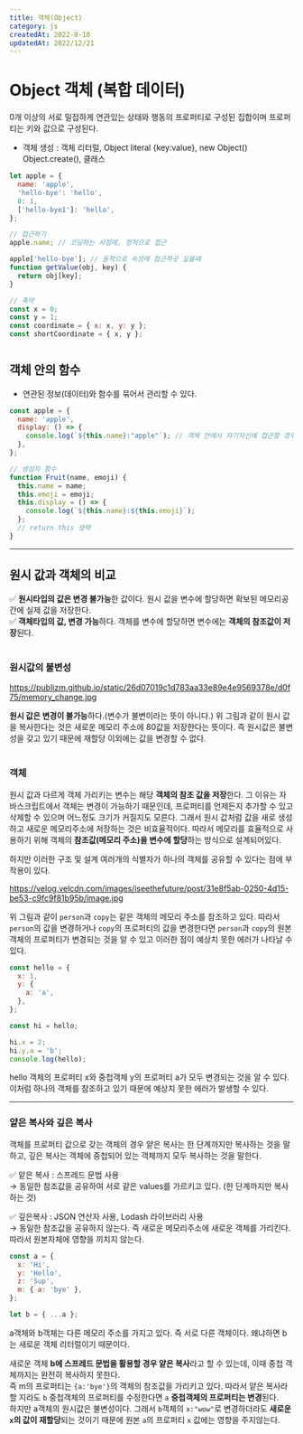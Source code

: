 ```yaml
---
title: 객체(Object)
category: js
createdAt: 2022-8-10
updatedAt: 2022/12/21
---
```


# Object 객체 (복합 데이터)

0개 이상의 서로 밀접하게 연관있는 상태와 행동의 프로퍼티로 구성된 집합이며 프로퍼티는 키와 값으로 구성된다.

- 객체 생성 : 객체 리터럴, Object literal {key:value}, new Object() Object.create(), 클래스

```javascript
let apple = {
  name: 'apple',
  'hello-bye': 'hello',
  0: 1,
  ['hello-bye1']: 'hello',
};

// 접근하기
apple.name; // 코딩하는 시점에, 정적으로 접근

apple['hello-bye']; // 동적으로 속성에 접근하곳 싶을때
function getValue(obj, key) {
  return obj[key];
}

// 축약
const x = 0;
const y = 1;
const coordinate = { x: x, y: y };
const shortCoordinate = { x, y };
```

#

## 객체 안의 함수

- 연관된 정보(데이터)와 함수를 묶어서 관리할 수 있다.

```javascript
const apple = {
  name: 'apple',
  display: () => {
    console.log(`${this.name}:"apple"`); // 객체 안에서 자기자신에 접근할 경우 this
  },
};

// 생성자 함수
function Fruit(name, emoji) {
  this.name = name;
  this.emoji = emoji;
  this.display = () => {
    console.log(`${this.name}:${this.emoji}`);
  };
  // return this 생략
}
```

---

## 원시 값과 객체의 비교

✅ **원시타입의 값은 변경 불가능**한 값이다. 원시 값을 변수에 할당하면 확보된 메모리공간에 실제 값을 저장한다.  
✅ **객체타입의 값, 변경 가능**하다. 객체를 변수에 할당하면 변수에는 **객체의 참조값이 저장**된다.

#

### 원시값의 불변성

https://publizm.github.io/static/26d07019c1d783aa33e89e4e9569378e/d0f75/memory_change.jpg

**원시 값은 변경이 불가능**하다.(변수가 불변이라는 뜻이 아니다.) 위 그림과 같이 원시 값을 복사한다는 것은 새로운 메모리 주소에 80값을 저장한다는 뜻이다. 즉 원시값은 불변성을 갖고 있기 때문에 재할당 이외에는 값을 변경할 수 없다.

#

### 객체

원시 값과 다르게 객체 가리키는 변수는 해당 **객체의 참조 값을 저장**한다. 그 이유는 자바스크립트에서 객체는 변경이 가능하기 때문인데, 프로퍼티를 언제든지 추가할 수 있고 삭제할 수 있으며 어느정도 크기가 커질지도 모른다. 그래서 원시 값처럼 값을 새로 생성하고 새로운 메모리주소에 저장하는 것은 비효율적이다. 따라서 메모리를 효율적으로 사용하기 위해 객체의 **참조값(메모리 주소)을 변수에 할당**하는 방식으로 설계되어있다.

하지만 이러한 구조 및 설계 여러개의 식별자가 하나의 객체를 공유할 수 있다는 점에 부작용이 있다.

https://velog.velcdn.com/images/iseethefuture/post/31e8f5ab-0250-4d15-be53-c9fc9f81b95b/image.jpg

위 그림과 같이 `person`과 `copy`는 같은 객체의 메모리 주소를 참조하고 있다. 따라서 `person`의 값을 변경하거나 `copy`의 프로퍼티의 값을 변경한다면 `person`과 `copy`의 원본 객체의 프로퍼티가 변경되는 것을 알 수 있고 이러한 점이 예상치 못한 에러가 나타날 수 있다.

```javascript
const hello = {
  x: 1,
  y: {
    a: 'a',
  },
};

const hi = hello;

hi.x = 2;
hi.y.a = 'b';
console.log(hello);
```

hello 객체의 프로퍼티 x와 중첩객체 y의 프로퍼티 a가 모두 변경되는 것을 알 수 있다. 이처럼 하나의 객체를 참조하고 있기 때문에 예상치 못한 에러가 발생할 수 있다.

---

### 얕은 복사와 깊은 복사

객체를 프로퍼티 값으로 갖는 객체의 경우 얕은 복사는 한 단계까지만 복사하는 것을 말하고, 깊은 복사는 객체에 중첩되어 있는 객체까지 모두 복사하는 것을 말한다.

✅ 앝은 복사 : 스프레드 문법 사용  
→ 동일한 참조값을 공유하여 서로 같은 values를 가르키고 있다. (한 단계까지만 복사하는 것)

✅ 깊은복사 : JSON 연산자 사용, Lodash 라이브러리 사용  
→ 동일한 참조값을 공유하지 않는다. 즉 새로운 메모리주소에 새로운 객체를 가리킨다. 따라서 원본자체에 영향을 끼치지 않는다.

```javascript
const a = {
  x: 'Hi',
  y: 'Hello',
  z: 'Sup',
  m: { a: 'bye' },
};

let b = { ...a };
```

a객체와 b객체는 다른 메모리 주소를 가지고 있다. 즉 서로 다른 객체이다. 왜냐하면 b는 새로운 객체 리터럴이기 때문이다.

새로운 객체 **b에 스프레드 문법을 활용할 경우 얕은 복사**라고 할 수 있는데, 이때 중첩 객체까지는 완전히 복사하지 못한다.  
즉 m의 프로퍼티는 `{a:'bye'}`의 객체의 참조값을 가리키고 있다. 따라서 얕은 복사라할 지라도 `b` 중첩객체의 프로퍼티를 수정한다면 `a` **중첩객체의 프로퍼티는 변경**된다.  
하지만 a객체의 원시값은 불변성이다. 그래서 `b`객체의 `x:"wow"`로 변경하더라도 **새로운 `x`의 값이 재할당**되는 것이기 때문에 원본 `a`의 프로퍼티 `x` 값에는 영향을 주지않는다.
